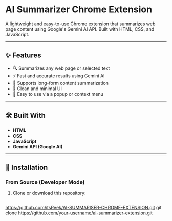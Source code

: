 # AI Summarizer Chrome Extension

A lightweight and easy-to-use Chrome extension that summarizes web page content using Google's Gemini AI API. Built with HTML, CSS, and JavaScript.

---

## ✨ Features

- 🔍 Summarizes any web page or selected text
- ⚡ Fast and accurate results using Gemini AI
- 🧠 Supports long-form content summarization
- 🧩 Clean and minimal UI
- 🧭 Easy to use via a popup or context menu

---

## 🛠️ Built With

- **HTML**
- **CSS**
- **JavaScript**
- **Gemini API (Google AI)**

---

## 🚀 Installation

### From Source (Developer Mode)

1. Clone or download this repository:
   ```bash
 https://github.com/itsReek/AI-SUMMARISER-CHROME-EXTENSION.git  git clone https://github.com/your-username/ai-summarizer-extension.git
